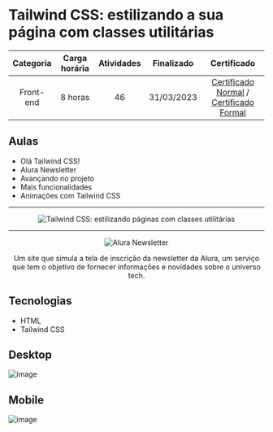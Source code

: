 # Tailwind CSS: estilizando a sua página com classes utilitárias

Categoria | Carga horária | Atividades | Finalizado | Certificado |
:-:|:-:|:-:|:-:|:-:|
Front-end | 8 horas | 46 | 31/03/2023 | [Certificado Normal](https://cursos.alura.com.br/certificate/1f648c0e-5f5e-4884-b1ea-944137e90f36) / [Certificado Formal](https://cursos.alura.com.br/user/rodineicosta/course/tailwind-css-estilizando-pagina-classes-utilitarias/formalCertificate)

## Aulas

- Olá Tailwind CSS!
- Alura Newsletter
- Avançando no projeto
- Mais funcionalidades
- Animações com Tailwind CSS

---

<p align="center"> <img src="https://user-images.githubusercontent.com/76708357/162738129-a9aa3391-385f-403d-8f36-6324549ff735.png" alt="Tailwind CSS: estilizando páginas com classes utilitárias"> </p>

<hr>

<p align="center"> <img src="https://user-images.githubusercontent.com/76708357/162738365-c3bbc527-11ca-4626-9073-91a225f13534.png" alt="Alura Newsletter"> </p>
<p align="center">Um site que simula a tela de inscrição da newsletter da Alura, um serviço que tem o objetivo de fornecer informações e novidades sobre o universo tech.</p>

## Tecnologias
* HTML
* Tailwind CSS

## Desktop
![image](https://user-images.githubusercontent.com/76708357/162736350-2c71a443-f157-42ec-8e3f-bd62d2889b39.png)

## Mobile
![image](https://user-images.githubusercontent.com/76708357/162736513-dc021074-a2e5-4a19-8715-23b8706a5638.png)
